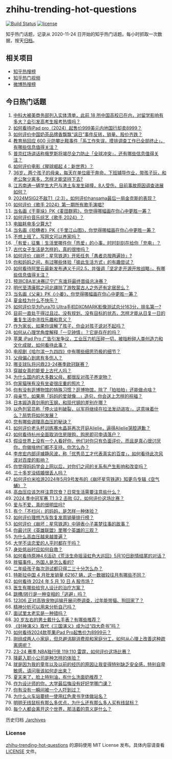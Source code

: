 # zhihu-trending-hot-questions

[![Build Status](https://github.com/justjavac/zhihu-trending-hot-questions/workflows/ci/badge.svg?branch=master)](https://github.com/justjavac/zhihu-trending-hot-questions/actions)
[![license](https://img.shields.io/github/license/justjavac/zhihu-trending-hot-questions)](https://github.com/justjavac/zhihu-trending-hot-questions/blob/master/LICENSE)

知乎热门话题，记录从 2020-11-24
日开始的知乎热门话题。每小时抓取一次数据，按天[归档](./archives)。

## 相关项目

- [知乎热搜榜](https://github.com/justjavac/zhihu-trending-top-search)
- [知乎热门视频](https://github.com/justjavac/zhihu-trending-hot-video)
- [微博热搜榜](https://github.com/justjavac/weibo-trending-hot-search)

## 今日热门话题

<!-- BEGIN -->
<!-- 最后更新时间 Sat May 11 2024 07:11:04 GMT+0800 (China Standard Time) -->

1. [中科大被美商务部列入实体清单，此前 18 所中国高校已在内，对留学影响有多大？会引发高考生报考热情吗？](https://www.zhihu.com/question/655550363)
1. [如何看待iPad pro（2024）起售价999美元内地国行却卖8999？](https://www.zhihu.com/question/655496029)
1. [如何评价中国奶茶品牌香飘飘“讽日”事件反转，销量、股价齐跌？](https://www.zhihu.com/question/655541506)
1. [教育局回应 600 元防攀比鞋事件「系工作失误，摸排调查工作已全部终止」，有哪些信息值得关注？](https://www.zhihu.com/question/655566947)
1. [普京红场讲话称俄罗斯将竭尽全力防止「全球冲突」，还有哪些信息值得关注？](https://www.zhihu.com/question/655470668)
1. [如何评价电影《猩球崛起 4：新世界》？](https://www.zhihu.com/question/655548432)
1. [36岁，两个孩子的母亲，每天在单位疲于奔命，下班辅导作业，带孩子玩，和老公聚少离多，怎样才能坚持下去?](https://www.zhihu.com/question/424468920)
1. [江苏南通一辆学生大巴与渣土车发生碰撞，8人受伤，目前事故原因调查进展如何？](https://www.zhihu.com/question/655561955)
1. [2024MSIG2不敌T1（2:3），如何评价hansama最后一局金克斯的表现？](https://www.zhihu.com/question/655606865)
1. [如何评价《歌手 2024》第一期所有歌手演唱?](https://www.zhihu.com/question/655606975)
1. [当名画《干草垛》PK《麦田群鸦》，你觉得哪幅画在你心中更胜一筹？](https://www.zhihu.com/question/655433254)
1. [如何评价音乐综艺《歌手 2024》？](https://www.zhihu.com/question/655579750)
1. [电脑耗电多少算大?](https://www.zhihu.com/question/645926865)
1. [当名画《拾穗者》PK《千里江山图》，你觉得哪幅画在你心中更胜一筹？](https://www.zhihu.com/question/655433872)
1. [不想上班了，写网文可以养家吗？](https://www.zhihu.com/question/548059074)
1. [「有爱」征集｜生活里哪件你「热爱」的小事，时时刻刻在给你「充电」？](https://www.zhihu.com/question/655444213)
1. [古代女子生活是怎样的，真的很惨吗？](https://www.zhihu.com/question/652525001)
1. [如何评价《崩坏：星穹铁道》开拓任务「愚者总按两遍铃」?](https://www.zhihu.com/question/655318867)
1. [你和妈妈之间，有过哪些体验「彼此生活方式」的有趣尝试？](https://www.zhihu.com/question/654609790)
1. [如何看待阿里云最新发布通义千问2.5，并强调「坚定走开源开放战略」，有哪些信息值得关注？](https://www.zhihu.com/question/655556761)
1. [预测CBA半决赛辽宁广东谁将最终晋级总决赛？](https://www.zhihu.com/question/655435357)
1. [明代至清康熙之间北疆除了游牧蒙古人之外还有定居民么？](https://www.zhihu.com/question/655172459)
1. [当名画《父亲》PK《小姜》，你觉得哪幅画在你心中更胜一筹？](https://www.zhihu.com/question/655433111)
1. [夏金桂为什么不快乐？](https://www.zhihu.com/question/655342029)
1. [如何评价华为Pura70 Ultra手机DXOMARK影像测试总分163分，排名第一?](https://www.zhihu.com/question/655394470)
1. [目前一直处于得过且过、没有规划、没有目标的状态，怎样才能从日复一日的重复生活中寻找乐趣和意义？](https://www.zhihu.com/question/655198945)
1. [作为家长，如果你误解了孩子，你会对孩子说对不起吗？](https://www.zhihu.com/question/655128758)
1. [如何从心理学角度解释「一见钟情」？它是存在的吗？](https://www.zhihu.com/question/655380567)
1. [苹果 iPad Pro 广告引发争议，工业压力机压碎一切，被指粉碎人类创造力和文化成就，如何看待此事？](https://www.zhihu.com/question/655539530)
1. [电视剧《哈尔滨一九四四》中有哪些细思恐极的细节？](https://www.zhihu.com/question/653660777)
1. [父母偏心到底有多伤人？](https://www.zhihu.com/question/353910044)
1. [哪支球队将问鼎23-24赛季欧冠联赛？](https://www.zhihu.com/question/655108988)
1. [穿越女真的能爱上古代人吗？](https://www.zhihu.com/question/646352848)
1. [为什么国内的大多数父母，都很反对孩子养宠物？](https://www.zhihu.com/question/652621802)
1. [你家猫咪有没有坐姿很庄重的照片？](https://www.zhihu.com/question/652722634)
1. [你有没有逛博物馆的特殊习惯？逛博物馆，除了「拍拍拍」还能做点啥？](https://www.zhihu.com/question/655334614)
1. [母亲节，如果用「妈妈的爱就像...」造句，你会送上怎样的祝福？](https://www.zhihu.com/question/655166472)
1. [日本锻造真剑用的玉钢，和现代钢的差别在哪？](https://www.zhihu.com/question/42172948)
1. [以色列官员称「停火谈判破裂，以军将继续在拉法发动进攻」，这意味着什么？局势将如何发展？](https://www.zhihu.com/question/655536394)
1. [您有哪些调理高血压的秘诀？](https://www.zhihu.com/question/655348192)
1. [如何评价老头杯训练赛水晶哥再次开庭Alielie，逼得Alielie哭腔道歉？](https://www.zhihu.com/question/655545965)
1. [如何看待杭州全面取消住房限购，购房即可申请落户？](https://www.zhihu.com/question/655429976)
1. [假设世界上没有一个人看好你，他们对你只有负面评价，而且是真心很讨厌你，你做啥他们都不支持，你怎么办？](https://www.zhihu.com/question/652334320)
1. [李彦宏内部评璩静风波，称「优秀员工才代表真实的百度」，如何看待此次风波对百度的影响？](https://www.zhihu.com/question/655540460)
1. [你觉得妈妈学会上网以后，对你们之间的关系有产生影响和改变吗？](https://www.zhihu.com/question/655346117)
1. [三十多岁没结婚很丢人吗？](https://www.zhihu.com/question/655444524)
1. [如何评价米哈游2024年5月9号发布的《崩坏星穹铁道》知更鸟专辑《空气蛹》？](https://www.zhihu.com/question/655392357)
1. [高血压应该怎样注意饮食？日常生活需要注意些什么？](https://www.zhihu.com/question/655348092)
1. [2024 季中冠军赛 T1 3:2 击败 G2，如何评价这场比赛？](https://www.zhihu.com/question/655566335)
1. [爱与不爱，真的很明显吗?](https://www.zhihu.com/question/651075175)
1. [有个「不扫兴」的妈妈，是怎样一种体验？](https://www.zhihu.com/question/654610685)
1. [如何评价理想汽车恢复发周销量排行榜？](https://www.zhihu.com/question/655286935)
1. [如何评价《崩坏：星穹铁道》中钟表小子美梦往事的故事？](https://www.zhihu.com/question/655477917)
1. [你最讨厌《英雄联盟》里哪个英雄的三观？](https://www.zhihu.com/question/485179011)
1. [为什么高血压越来越普遍？](https://www.zhihu.com/question/655348249)
1. [大学不谈恋爱的人平时都在干吗？](https://www.zhihu.com/question/654302954)
1. [身处低谷时应如何自救？](https://www.zhihu.com/question/655342723)
1. [如何看待原神4.6活动《荒泷生命摇滚虹色大巡回》5月10日剧情结尾的对话？](https://www.zhihu.com/question/655540487)
1. [胖猫事件，外国人是怎么看的?](https://www.zhihu.com/question/655172715)
1. [二年级孩子每次测试都只得二三十分怎么办？](https://www.zhihu.com/question/655216850)
1. [特斯拉中国 4 月批发销量 62167 辆，这一数据较往月有哪些不同？](https://www.zhihu.com/question/655323493)
1. [如何看待 2024 年 5 月 10 日 A 股市场？](https://www.zhihu.com/question/655540225)
1. [医生有哪些给穷人设计的治疗方案？](https://www.zhihu.com/question/582335945)
1. [跳槽/转行是一种变相的「逃避」吗？](https://www.zhihu.com/question/652234847)
1. [12306 正对高铁宠物运输开展问卷调查，过年能带猫、狗回家了？](https://www.zhihu.com/question/655544923)
1. [精神分析可以用来分析自己吗？](https://www.zhihu.com/question/654712396)
1. [面试里太老实是一种错吗？](https://www.zhihu.com/question/652234861)
1. [30 岁左右的男士戴什么手表？有哪些推荐？](https://www.zhihu.com/question/654497259)
1. [《封神演义》取代《三国演义》成为过“四大奇书”吗？](https://www.zhihu.com/question/654679081)
1. [如何看待2024款苹果iPad Pro起售价为8999元？](https://www.zhihu.com/question/655343764)
1. [刚组成两人小家庭，但总避讳聊消费观和家庭分工，如何从心理上改善这种疏离感呢？](https://www.zhihu.com/question/653430266)
1. [23-24 赛季 NBA独行侠 119:110 雷霆，如何评价这场比赛？](https://www.zhihu.com/question/655538096)
1. [降薪入职小公司是种怎样的体验？](https://www.zhihu.com/question/652238193)
1. [就是因为我的童年以及以前的经历的原因让我变得特别缺乏安全感，特别自卑敏感，请问我该如何走出来？](https://www.zhihu.com/question/655124731)
1. [夏天来了，脸上特别油，有什么洗面奶推荐？](https://www.zhihu.com/question/650299028)
1. [作为设计师的你，大学最后悔没有好好学哪门课？](https://www.zhihu.com/question/652210926)
1. [你有没有一瞬间被一个人吓到过？](https://www.zhihu.com/question/317337121)
1. [为什么火车站要统一使用红色隶书字体做站名？](https://www.zhihu.com/question/651933772)
1. [明明无线鼠标有那么多优点，为什么还有那么多人买有线鼠标？](https://www.zhihu.com/question/654203874)
1. [每个人都会离开这个世界，那活着的意义是什么？](https://www.zhihu.com/question/655498158)

<!-- END -->

历史归档 [./archives](./archives)

### License

[zhihu-trending-hot-questions](https://github.com/justjavac/zhihu-trending-hot-questions)
的源码使用 MIT License 发布。具体内容请查看 [LICENSE](./LICENSE) 文件。

